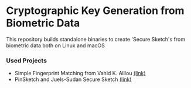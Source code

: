 # Cryptographic Key Generation from Biometric Data

This repository builds standalone binaries to create 'Secure Sketch's from biometric data both on Linux and macOS  

### Used Projects
- Simple Fingerprint Matching from Vahid K. Alilou [(link)](https://www.mathworks.com/matlabcentral/fileexchange/44369-fingerprint-matching--a-simple-approach)
- PinSketch and Juels-Sudan Secure Sketch [(link)](http://www.cs.bu.edu/~reyzin/code/fuzzy.html)

